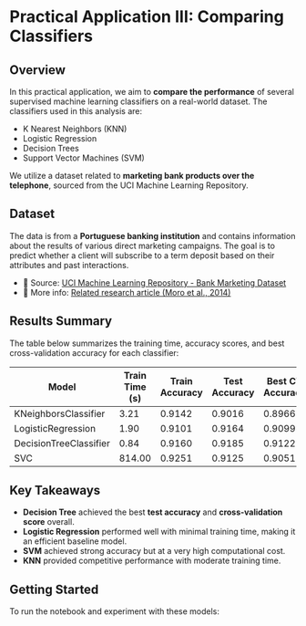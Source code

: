 # Practical Application III: Comparing Classifiers

## Overview

In this practical application, we aim to **compare the performance** of several supervised machine learning classifiers on a real-world dataset. The classifiers used in this analysis are:

- K Nearest Neighbors (KNN)
- Logistic Regression
- Decision Trees
- Support Vector Machines (SVM)

We utilize a dataset related to **marketing bank products over the telephone**, sourced from the UCI Machine Learning Repository.

## Dataset

The data is from a **Portuguese banking institution** and contains information about the results of various direct marketing campaigns. The goal is to predict whether a client will subscribe to a term deposit based on their attributes and past interactions.

- 📂 Source: [UCI Machine Learning Repository - Bank Marketing Dataset](https://archive.ics.uci.edu/ml/datasets/Bank+Marketing)
- 📄 More info: [Related research article (Moro et al., 2014)](https://www.sciencedirect.com/science/article/pii/S0957417414001166)

## Results Summary

The table below summarizes the training time, accuracy scores, and best cross-validation accuracy for each classifier:

| Model                   | Train Time (s) | Train Accuracy | Test Accuracy | Best CV Accuracy |
|------------------------|----------------|----------------|----------------|------------------|
| KNeighborsClassifier   | 3.21           | 0.9142         | 0.9016         | 0.8966           |
| LogisticRegression     | 1.90           | 0.9101         | 0.9164         | 0.9099           |
| DecisionTreeClassifier | 0.84           | 0.9160         | 0.9185         | 0.9122           |
| SVC                    | 814.00         | 0.9251         | 0.9125         | 0.9051           |

## Key Takeaways

- **Decision Tree** achieved the best **test accuracy** and **cross-validation score** overall.
- **Logistic Regression** performed well with minimal training time, making it an efficient baseline model.
- **SVM** achieved strong accuracy but at a very high computational cost.
- **KNN** provided competitive performance with moderate training time.

## Getting Started

To run the notebook and experiment with these models:
